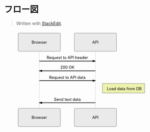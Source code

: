 <h1 id="フロー図">フロー図</h1>
<blockquote>
<p>Written with <a href="https://stackedit.io/">StackEdit</a>.</p>
</blockquote>
<div class="mermaid"><svg xmlns="http://www.w3.org/2000/svg" id="mermaid-svg-goRoViFf0rx5MLBU" height="100%" width="100%" style="max-width:550px;" viewBox="-50 -10 550 345"><g></g><g><line id="actor149" x1="75" y1="5" x2="75" y2="334" class="actor-line" stroke-width="0.5px" stroke="#999"></line><rect x="0" y="0" fill="#eaeaea" stroke="#666" width="150" height="65" rx="3" ry="3" class="actor"></rect><text x="75" y="32.5" dominant-baseline="central" alignment-baseline="central" class="actor" style="text-anchor: middle;"><tspan x="75" dy="0">Browser</tspan></text></g><g><line id="actor150" x1="275" y1="5" x2="275" y2="334" class="actor-line" stroke-width="0.5px" stroke="#999"></line><rect x="200" y="0" fill="#eaeaea" stroke="#666" width="150" height="65" rx="3" ry="3" class="actor"></rect><text x="275" y="32.5" dominant-baseline="central" alignment-baseline="central" class="actor" style="text-anchor: middle;"><tspan x="275" dy="0">API</tspan></text></g><defs><marker id="arrowhead" refX="5" refY="2" markerWidth="6" markerHeight="4" orient="auto"><path d="M 0,0 V 4 L6,2 Z"></path></marker></defs><defs><marker id="crosshead" markerWidth="15" markerHeight="8" orient="auto" refX="16" refY="4"><path fill="black" stroke="#000000" stroke-width="1px" d="M 9,2 V 6 L16,4 Z" style="stroke-dasharray: 0, 0;"></path><path fill="none" stroke="#000000" stroke-width="1px" d="M 0,1 L 6,7 M 6,1 L 0,7" style="stroke-dasharray: 0, 0;"></path></marker></defs><g><text x="175" y="93" class="messageText" style="text-anchor: middle;">Request to API header</text><line x1="75" y1="100" x2="275" y2="100" class="messageLine0" stroke-width="2" stroke="black" marker-end="url(#arrowhead)" style="fill: none;"></line></g><g><text x="175" y="128" class="messageText" style="text-anchor: middle;">200 OK</text><line x1="275" y1="135" x2="75" y2="135" class="messageLine0" stroke-width="2" stroke="black" marker-end="url(#arrowhead)" style="fill: none;"></line></g><g><text x="175" y="163" class="messageText" style="text-anchor: middle;">Request to API data</text><line x1="75" y1="170" x2="275" y2="170" class="messageLine0" stroke-width="2" stroke="black" marker-end="url(#arrowhead)" style="fill: none;"></line></g><g><rect x="300" y="180" fill="#EDF2AE" stroke="#666" width="150" height="34" rx="0" ry="0" class="note"></rect><text x="296" y="204" fill="black" class="noteText"><tspan x="316" fill="black">Load data from DB</tspan></text></g><g><text x="175" y="242" class="messageText" style="text-anchor: middle;">Send text data</text><line x1="275" y1="249" x2="75" y2="249" class="messageLine0" stroke-width="2" stroke="black" marker-end="url(#arrowhead)" style="fill: none;"></line></g><g><rect x="0" y="269" fill="#eaeaea" stroke="#666" width="150" height="65" rx="3" ry="3" class="actor"></rect><text x="75" y="301.5" dominant-baseline="central" alignment-baseline="central" class="actor" style="text-anchor: middle;"><tspan x="75" dy="0">Browser</tspan></text></g><g><rect x="200" y="269" fill="#eaeaea" stroke="#666" width="150" height="65" rx="3" ry="3" class="actor"></rect><text x="275" y="301.5" dominant-baseline="central" alignment-baseline="central" class="actor" style="text-anchor: middle;"><tspan x="275" dy="0">API</tspan></text></g></svg></div>

